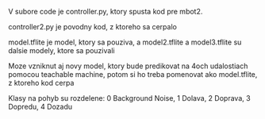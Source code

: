 V subore code je controller.py, ktory spusta kod pre mbot2. 

controller2.py je povodny kod, z ktoreho sa cerpalo

model.tflite je model, ktory sa pouziva, a  model2.tflite a model3.tflite su dalsie modely, ktore sa pouzivali

Moze vzniknut aj novy model, ktory bude predikovat na 4och udalostiach pomocou teachable machine, potom si ho treba pomenovat ako model.tflite, z ktoreho kod cerpa

Klasy na pohyb su rozdelene: 0 Background Noise,
1 Dolava,
2 Doprava,
3 Dopredu,
4 Dozadu
